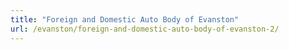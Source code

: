 ```yaml
---
title: "Foreign and Domestic Auto Body of Evanston"
url: /evanston/foreign-and-domestic-auto-body-of-evanston-2/
---
```


